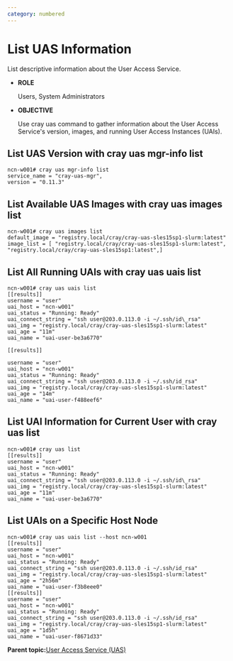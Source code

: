 ```yaml
---
category: numbered
---
```


# List UAS Information

List descriptive information about the User Access Service.

-   **ROLE**

    Users, System Administrators

-   **OBJECTIVE**

    Use cray uas command to gather information about the User Access Service's version, images, and running User Access Instances \(UAIs\).


## List UAS Version with cray uas mgr-info list

```screen
ncn-w001# cray uas mgr-info list
service_name = "cray-uas-mgr",
version = "0.11.3"
```

## List Available UAS Images with cray uas images list

```screen
ncn-w001# cray uas images list 
default_image = "registry.local/cray/cray-uas-sles15sp1-slurm:latest"
image_list = [ "registry.local/cray/cray-uas-sles15sp1-slurm:latest", "registry.local/cray/cray-uas-sles15sp1:latest",]
```

## List All Running UAIs with cray uas uais list

```screen
ncn-w001# cray uas uais list
[[results]]
username = "user"
uai_host = "ncn-w001"
uai_status = "Running: Ready"
uai_connect_string = "ssh user@203.0.113.0 -i ~/.ssh/id\_rsa"
uai_img = "registry.local/cray/cray-uas-sles15sp1-slurm:latest"
uai_age = "11m"
uai_name = "uai-user-be3a6770"

[[results]]

username = "user"
uai_host = "ncn-w001"
uai_status = "Running: Ready"
uai_connect_string = "ssh user@203.0.113.0 -i ~/.ssh/id_rsa"
uai_img = "registry.local/cray/cray-uas-sles15sp1-slurm:latest"
uai_age = "14m"
uai_name = "uai-user-f488eef6"
```

## List UAI Information for Current User with cray uas list

```screen
ncn-w001# cray uas list
[[results]]
username = "user"
uai_host = "ncn-w001"
uai_status = "Running: Ready"
uai_connect_string = "ssh user@203.0.113.0 -i ~/.ssh/id\_rsa"
uai_img = "registry.local/cray/cray-uas-sles15sp1-slurm:latest"
uai_age = "11m"
uai_name = "uai-user-be3a6770"
```

## List UAIs on a Specific Host Node

```screen
ncn-w001# cray uas uais list --host ncn-w001
[[results]]
username = "user"
uai_host = "ncn-w001"
uai_status = "Running: Ready"
uai_connect_string = "ssh user@203.0.113.0 -i ~/.ssh/id_rsa"
uai_img = "registry.local/cray/cray-uas-sles15sp1-slurm:latest"
uai_age = "2h56m"
uai_name = "uai-user-f3b8eee0"
[[results]]
username = "user"
uai_host = "ncn-w001"
uai_status = "Running: Ready"
uai_connect_string = "ssh user@203.0.113.0 -i ~/.ssh/id_rsa"
uai_img = "registry.local/cray/cray-uas-sles15sp1-slurm:latest"
uai_age = "1d5h"
uai_name = "uai-user-f8671d33"
```

**Parent topic:**[User Access Service \(UAS\)](User_Access_Service_UAS.md)

